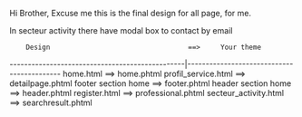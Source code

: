 Hi Brother,
Excuse me this is the final design for all page, 
for me.

In secteur activity there have modal box to contact by email

		Design									==>		Your theme
------------------------------------------------|-------------------------------------------
		home.html								==>		home.phtml
		profil_service.html						==>		detailpage.phtml
		footer section home						==>		footer.phtml
		header section home						==>		header.phtml
		register.html							==>		professional.phtml
		secteur_activity.html					==>		searchresult.phtml
